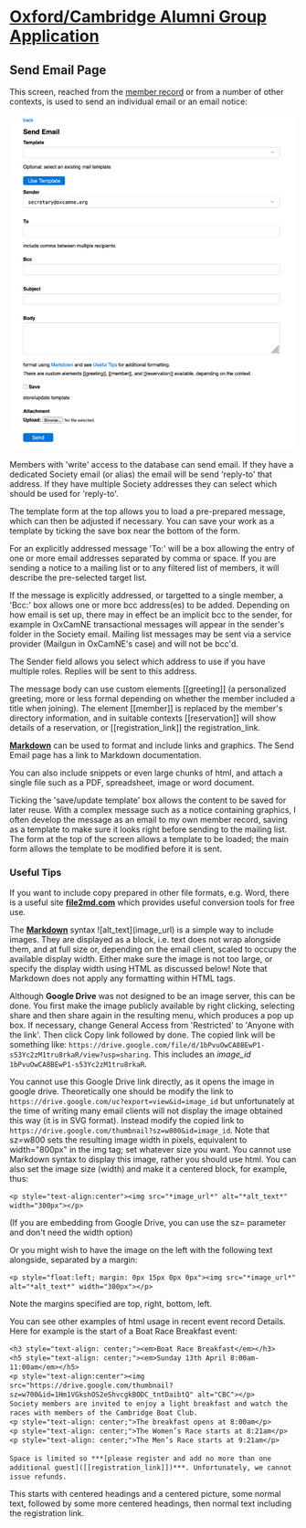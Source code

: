 # [Oxford/Cambridge Alumni Group Application](index.md)

## Send Email Page

This screen, reached from the [member record](./member_record.md) or from a number of other contexts, is used to send an individual email or an email notice:

![Send Email Page](images/send_email.png)

Members with 'write' access to the database can send email. If they have a dedicated Society email (or alias) the email will be send 'reply-to' that address. If they have multiple Society addresses they can select which should be used for 'reply-to'.

The template form at the top allows you to load a pre-prepared message, which can then be adjusted if necessary. You can save your work as a template by ticking the save box near the bottom of the form.

For an explicitly addressed message 'To:' will be a box allowing the entry of one or more email addresses separated by comma or space. If you are sending a notice to a mailing list or to any filtered list of members, it will describe the pre-selected target list.

If the message is explicitly addressed, or targetted to a single member, a 'Bcc:' box allows one or more bcc address(es) to be added. Depending on how email is set up, there may in effect be an implicit bcc to the sender, for example in OxCamNE transactional messages will appear in the sender's folder in the Society email. Mailing list messages may be sent via a service provider (Mailgun in OxCamNE's case) and will not be bcc'd.

The Sender field allows you select which address to use if you have multiple roles. Replies will be sent to this address.

The message body can use custom elements [[greeting]] (a personalized greeting, more or less formal depending on whether the member included a title when joining).  The element [[member]] is replaced by the member's directory information, and in suitable contexts [[reservation]] will show details of a reservation, or [[registration_link]] the registration_link.

**[Markdown](https://www.markdownguide.org/basic-syntax/)** can be used to format and include links and graphics. The Send Email page has a link to Markdown documentation.

You can also include snippets or even large chunks of html, and attach a single file such as a PDF, spreadsheet, image or word document.

Ticking the 'save/update template' box allows the content to be saved for later reuse. With a complex message such as a notice containing graphics, I often develop the message as an email to my own member record, saving as a template to make sure it looks right before sending to the mailing list. The form at the top of the screen allows a template to be loaded; the main form allows the template to be modified before it is sent.

### Useful Tips

If you want to include copy prepared in other file formats, e.g. Word, there is a useful site **[file2md.com](https://file2md.com/)** which provides useful conversion tools for free use.

The **[Markdown](https://www.markdownguide.org/basic-syntax/)** syntax \!\[alt_text](image_url) is a simple way to include images. They are displayed as a block, i.e. text does not wrap alongside them, and at full size or, depending on the email client, scaled to occupy the available display width. Either make sure the image is not too large, or specify the display width using HTML as discussed below! Note that Markdown does not apply any formatting within HTML tags.

Although **Google Drive** was not designed to be an image server, this can be done. You first make the image publicly available by right clicking, selecting share and then share again in the resulting menu, which produces a pop up box. If necessary, change General Access from 'Restricted' to 'Anyone with the link'. Then click Copy link followed by done. The copied link will be something like: `https://drive.google.com/file/d/1bPvuOwCA8BEwP1-s53Yc2zM1tru8rkaR/view?usp=sharing`. This includes an *image_id* `1bPvuOwCA8BEwP1-s53Yc2zM1tru8rkaR`.

You cannot use this Google Drive link directly, as it opens the image in google drive. Theoretically one should be modify the link to `https://drive.google.com/uc?export=view&id=image_id` but unfortunately at the time of writing many email clients will not display the image obtained this way (it is in SVG format). Instead modify the copied link to `https://drive.google.com/thumbnail?sz=w800&id=image_id`. Note that sz=w800 sets the resulting image width in pixels, equivalent to width="800px" in the img tag; set whatever size you want. You cannot use Markdown syntax to display this image, rather you should use html. You can also set the image size (width) and make it a centered block, for example, thus:

    <p style="text-align:center"><img src="*image_url*" alt="*alt_text*" width="300px"></p>

(If you are embedding from Google Drive, you can use the sz= parameter and don't need the width option)

Or you might wish to have the image on the left with the following text alongside, separated by a margin:

    <p style="float:left; margin: 0px 15px 0px 0px"><img src="*image_url*" alt="*alt_text*" width="300px"></p>

Note the margins specified are top, right, bottom, left.

You can see other examples of html usage in recent event record Details. Here for example is the start of a Boat Race Breakfast event:

    <h3 style="text-align: center;"><em>Boat Race Breakfast</em></h3>
    <h5 style="text-align: center;"><em>Sunday 13th April 8:00am-11:00am</em></h5>
    <p style="text-align:center"><img src="https://drive.google.com/thumbnail?sz=w700&id=1Hm1VGkshOS2eShvcgkBODC_tntDaibtQ" alt="CBC"></p>
    Society members are invited to enjoy a light breakfast and watch the races with members of the Cambridge Boat Club.
    <p style="text-align: center;">The breakfast opens at 8:00am</p>
    <p style="text-align: center;">The Women’s Race starts at 8:21am</p>
    <p style="text-align: center;">The Men’s Race starts at 9:21am</p>
    
    Space is limited so ***[please register and add no more than one additional guest]([[registration_link]])***. Unfortunately, we cannot issue refunds.

This starts with centered headings and a centered picture, some normal text, followed by some more centered headings, then normal text including the registration link.

